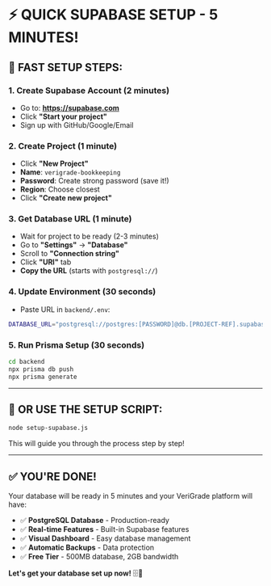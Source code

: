# ⚡ QUICK SUPABASE SETUP - 5 MINUTES!

## **🎯 FAST SETUP STEPS:**

### **1. Create Supabase Account (2 minutes)**
- Go to: **https://supabase.com**
- Click **"Start your project"**
- Sign up with GitHub/Google/Email

### **2. Create Project (1 minute)**
- Click **"New Project"**
- **Name**: `verigrade-bookkeeping`
- **Password**: Create strong password (save it!)
- **Region**: Choose closest
- Click **"Create new project"**

### **3. Get Database URL (1 minute)**
- Wait for project to be ready (2-3 minutes)
- Go to **"Settings"** → **"Database"**
- Scroll to **"Connection string"**
- Click **"URI"** tab
- **Copy the URL** (starts with `postgresql://`)

### **4. Update Environment (30 seconds)**
- Paste URL in `backend/.env`:
```bash
DATABASE_URL="postgresql://postgres:[PASSWORD]@db.[PROJECT-REF].supabase.co:5432/postgres"
```

### **5. Run Prisma Setup (30 seconds)**
```bash
cd backend
npx prisma db push
npx prisma generate
```

---

## **🚀 OR USE THE SETUP SCRIPT:**

```bash
node setup-supabase.js
```

This will guide you through the process step by step!

---

## **✅ YOU'RE DONE!**

Your database will be ready in 5 minutes and your VeriGrade platform will have:
- ✅ **PostgreSQL Database** - Production-ready
- ✅ **Real-time Features** - Built-in Supabase features
- ✅ **Visual Dashboard** - Easy database management
- ✅ **Automatic Backups** - Data protection
- ✅ **Free Tier** - 500MB database, 2GB bandwidth

**Let's get your database set up now!** 🗄️🚀
